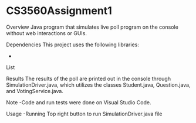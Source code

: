 # CS3560Assignment1
Overview
Java program that simulates live poll program on the console without web interactions or GUIs.


Dependencies
This project uses the following libraries:

* 
List

Results
The results of the poll are printed out in the console through SimulationDriver.java, which utilizes the classes Student.java, Question.java, and VotingService.java.

Note
          -Code and run tests were done on Visual Studio Code.


Usage
          -Running
                    Top right button to run SimulationDriver.java file
